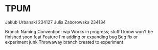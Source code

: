 # TPUM
Jakub Urbanski 234127
Julia Zaborowska 234134

Branch Naming Convention:
wip       Works in progress; stuff I know won't be finished soon
feat      Feature I'm adding or expanding
bug       Bug fix or experiment
junk      Throwaway branch created to experiment
